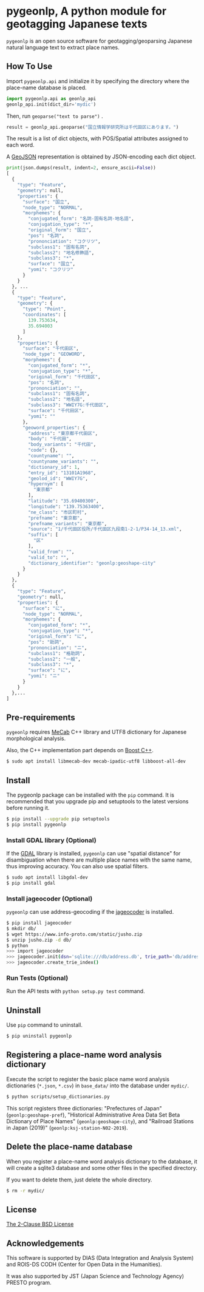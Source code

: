 # pygeonlp, A python module for geotagging Japanese texts

`pygeonlp` is an open source software for geotagging/geoparsing 
Japanese natural language text to extract place names.

## How To Use

Import `pygeonlp.api` and initialize it by specifying the directory
where the place-name database is placed.

```python
import pygeonlp.api as geonlp_api
geonlp_api.init(dict_dir='mydic')
```

Then, run `geoparse("text to parse")` .

```python
result = geonlp_api.geoparse("国立情報学研究所は千代田区にあります。")
```

The result is a list of dict objects, with POS/Spatial attributes
assigned to each word.

A [GeoJSON](https://tools.ietf.org/html/rfc7946#section-3.2)
representation is obtained by JSON-encoding each dict object.

```python
print(json.dumps(result, indent=2, ensure_ascii=False))
[
  {
    "type": "Feature",
    "geometry": null,
    "properties": {
      "surface": "国立",
      "node_type": "NORMAL",
      "morphemes": {
        "conjugated_form": "名詞-固有名詞-地名語",
        "conjugation_type": "*",
        "original_form": "国立",
        "pos": "名詞",
        "prononciation": "コクリツ",
        "subclass1": "固有名詞",
        "subclass2": "地名修飾語",
        "subclass3": "*",
        "surface": "国立",
        "yomi": "コクリツ"
      }
    }
  }, ... 
  {
    "type": "Feature",
    "geometry": {
      "type": "Point",
      "coordinates": [
        139.753634,
        35.694003
      ]
    },
    "properties": {
      "surface": "千代田区",
      "node_type": "GEOWORD",
      "morphemes": {
        "conjugated_form": "*",
        "conjugation_type": "*",
        "original_form": "千代田区",
        "pos": "名詞",
        "prononciation": "",
        "subclass1": "固有名詞",
        "subclass2": "地名語",
        "subclass3": "WWIY7G:千代田区",
        "surface": "千代田区",
        "yomi": ""
      },
      "geoword_properties": {
        "address": "東京都千代田区",
        "body": "千代田",
        "body_variants": "千代田",
        "code": {},
        "countyname": "",
        "countyname_variants": "",
        "dictionary_id": 1,
        "entry_id": "13101A1968",
        "geolod_id": "WWIY7G",
        "hypernym": [
          "東京都"
        ],
        "latitude": "35.69400300",
        "longitude": "139.75363400",
        "ne_class": "市区町村",
        "prefname": "東京都",
        "prefname_variants": "東京都",
        "source": "1/千代田区役所/千代田区九段南1-2-1/P34-14_13.xml",
        "suffix": [
          "区"
        ],
        "valid_from": "",
        "valid_to": "",
        "dictionary_identifier": "geonlp:geoshape-city"
      }
    }
  },
  {
    "type": "Feature",
    "geometry": null,
    "properties": {
      "surface": "に",
      "node_type": "NORMAL",
      "morphemes": {
        "conjugated_form": "*",
        "conjugation_type": "*",
        "original_form": "に",
        "pos": "助詞",
        "prononciation": "ニ",
        "subclass1": "格助詞",
        "subclass2": "一般",
        "subclass3": "*",
        "surface": "に",
        "yomi": "ニ"
      }
    }
  },...
]
```

## Pre-requirements

`pygeonlp` requires [MeCab](https://taku910.github.io/mecab/) C++ library and UTF8 dictionary for Japanese morphological analysis.

Also, the C++ implementation part depends on [Boost C++](https://www.boost.org/).

```sh
$ sudo apt install libmecab-dev mecab-ipadic-utf8 libboost-all-dev
```

## Install

The pygeonlp package can be installed with the `pip` command.
It is recommended that you upgrade pip and setuptools to
the latest versions before running it.

```sh
$ pip install --upgrade pip setuptools
$ pip install pygeonlp
```

### Install GDAL library (Optional)

If the [GDAL](https://pypi.org/project/GDAL/) library is installed,
`pygeonlp` can use "spatial distance" for disambiguation
when there are multiple place names with the same name, thus improving accuracy.
You can also use spatial filters.

```sh
$ sudo apt install libgdal-dev
$ pip install gdal
```

### Install jageocoder (Optional)

`pygeonlp` can use address-geocoding if
the [jageocoder](https://pypi.org/project/jageocoder/) is installed.

```sh
$ pip install jageocoder
$ mkdir db/
$ wget https://www.info-proto.com/static/jusho.zip
$ unzip jusho.zip -d db/
$ python
>>> import jageocoder
>>> jageocoder.init(dsn='sqlite:///db/address.db', trie_path='db/address.trie')
>>> jageocoder.create_trie_index()
```

### Run Tests (Optional)

Run the API tests with `python setup.py test` command.


## Uninstall

Use `pip` command to uninstall.

```sh
$ pip uninstall pygeonlp
```

## Registering a place-name word analysis dictionary

Execute the script to register the basic place name word analysis dictionaries
(`*.json`, `*.csv`) in `base_data/` into the database under `mydic/`.

```sh
$ python scripts/setup_dictionaries.py
```

This script registers three dictionaries:
"Prefectures of Japan" (`geonlp:geoshape-pref`),
"Historical Administrative Area Data Set Beta Dictionary of Place Names"
(`geonlp:geoshape-city`), and "Railroad Stations in Japan (2019)"
(`geonlp:ksj-station-N02-2019`).


## Delete the place-name database

When you register a place-name word analysis dictionary to the database,
it will create a sqlite3 database and some other files in the specified directory.

If you want to delete them, just delete the whole directory.

```sh
$ rm -r mydic/
```

## License

[The 2-Clause BSD License](https://licenses.opensource.jp/BSD-2-Clause/BSD-2-Clause.html)

## Acknowledgements

This software is supported by DIAS (Data Integration and Analysis System) and
ROIS-DS CODH (Center for Open Data in the Humanities).

It was also supported by JST (Japan Science and Technology Agency) PRESTO program.
